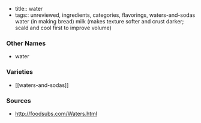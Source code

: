 - title:: water
- tags:: unreviewed, ingredients, categories, flavorings, waters-and-sodas
water (in making bread) milk (makes texture softer and crust darker; scald and cool first to improve volume)

### Other Names

* water

### Varieties

* [[waters-and-sodas]]

### Sources
* http://foodsubs.com/Waters.html
